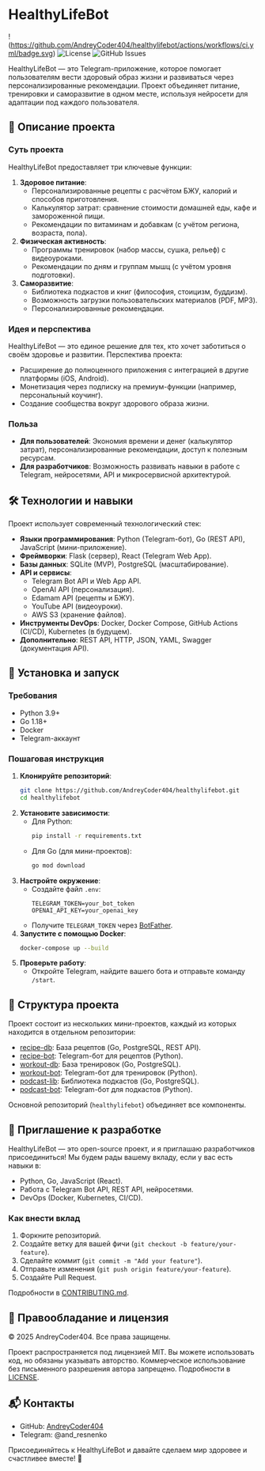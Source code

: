 # HealthyLifeBot

!(https://github.com/AndreyCoder404/healthylifebot/actions/workflows/ci.yml/badge.svg)
![License](https://img.shields.io/badge/license-MIT-blue.svg)
![GitHub Issues](https://img.shields.io/github/issues/AndreyCoder404/healthylifebot)

HealthyLifeBot — это Telegram-приложение, которое помогает пользователям вести здоровый образ жизни и развиваться через персонализированные рекомендации. Проект объединяет питание, тренировки и саморазвитие в одном месте, используя нейросети для адаптации под каждого пользователя.

## 📜 Описание проекта

### Суть проекта
HealthyLifeBot предоставляет три ключевые функции:
1. **Здоровое питание**:
   - Персонализированные рецепты с расчётом БЖУ, калорий и способов приготовления.
   - Калькулятор затрат: сравнение стоимости домашней еды, кафе и замороженной пищи.
   - Рекомендации по витаминам и добавкам (с учётом региона, возраста, пола).
2. **Физическая активность**:
   - Программы тренировок (набор массы, сушка, рельеф) с видеоуроками.
   - Рекомендации по дням и группам мышц (с учётом уровня подготовки).
3. **Саморазвитие**:
   - Библиотека подкастов и книг (философия, стоицизм, буддизм).
   - Возможность загрузки пользовательских материалов (PDF, MP3).
   - Персонализированные рекомендации.

### Идея и перспектива
HealthyLifeBot — это единое решение для тех, кто хочет заботиться о своём здоровье и развитии. Перспектива проекта:
- Расширение до полноценного приложения с интеграцией в другие платформы (iOS, Android).
- Монетизация через подписку на премиум-функции (например, персональный коучинг).
- Создание сообщества вокруг здорового образа жизни.

### Польза
- **Для пользователей**: Экономия времени и денег (калькулятор затрат), персонализированные рекомендации, доступ к полезным ресурсам.
- **Для разработчиков**: Возможность развивать навыки в работе с Telegram, нейросетями, API и микросервисной архитектурой.

## 🛠 Технологии и навыки

Проект использует современный технологический стек:
- **Языки программирования**: Python (Telegram-бот), Go (REST API), JavaScript (мини-приложение).
- **Фреймворки**: Flask (сервер), React (Telegram Web App).
- **Базы данных**: SQLite (MVP), PostgreSQL (масштабирование).
- **API и сервисы**:
  - Telegram Bot API и Web App API.
  - OpenAI API (персонализация).
  - Edamam API (рецепты и БЖУ).
  - YouTube API (видеоуроки).
  - AWS S3 (хранение файлов).
- **Инструменты DevOps**: Docker, Docker Compose, GitHub Actions (CI/CD), Kubernetes (в будущем).
- **Дополнительно**: REST API, HTTP, JSON, YAML, Swagger (документация API).

## 🚀 Установка и запуск

### Требования
- Python 3.9+
- Go 1.18+
- Docker
- Telegram-аккаунт

### Пошаговая инструкция
1. **Клонируйте репозиторий**:
   ```bash
   git clone https://github.com/AndreyCoder404/healthylifebot.git
   cd healthylifebot
   ```
2. **Установите зависимости**:
   - Для Python:
     ```bash
     pip install -r requirements.txt
     ```
   - Для Go (для мини-проектов):
     ```bash
     go mod download
     ```
3. **Настройте окружение**:
   - Создайте файл `.env`:
     ```env
     TELEGRAM_TOKEN=your_bot_token
     OPENAI_API_KEY=your_openai_key
     ```
   - Получите `TELEGRAM_TOKEN` через [BotFather](https://t.me/BotFather).
4. **Запустите с помощью Docker**:
   ```bash
   docker-compose up --build
   ```
5. **Проверьте работу**:
   - Откройте Telegram, найдите вашего бота и отправьте команду `/start`.

## 📂 Структура проекта

Проект состоит из нескольких мини-проектов, каждый из которых находится в отдельном репозитории:
- [recipe-db](https://github.com/AndreyCoder404/recipe-db): База рецептов (Go, PostgreSQL, REST API).
- [recipe-bot](https://github.com/AndreyCoder404/recipe-bot): Telegram-бот для рецептов (Python).
- [workout-db](https://github.com/AndreyCoder404/workout-db): База тренировок (Go, PostgreSQL).
- [workout-bot](https://github.com/AndreyCoder404/workout-bot): Telegram-бот для тренировок (Python).
- [podcast-lib](https://github.com/AndreyCoder404/podcast-lib): Библиотека подкастов (Go, PostgreSQL).
- [podcast-bot](https://github.com/AndreyCoder404/podcast-bot): Telegram-бот для подкастов (Python).

Основной репозиторий (`healthylifebot`) объединяет все компоненты.

## 🤝 Приглашение к разработке

HealthyLifeBot — это open-source проект, и я приглашаю разработчиков присоединиться! Мы будем рады вашему вкладу, если у вас есть навыки в:
- Python, Go, JavaScript (React).
- Работа с Telegram Bot API, REST API, нейросетями.
- DevOps (Docker, Kubernetes, CI/CD).

### Как внести вклад
1. Форкните репозиторий.
2. Создайте ветку для вашей фичи (`git checkout -b feature/your-feature`).
3. Сделайте коммит (`git commit -m "Add your feature"`).
4. Отправьте изменения (`git push origin feature/your-feature`).
5. Создайте Pull Request.

Подробности в [CONTRIBUTING.md](CONTRIBUTING.md).

## 📜 Правообладание и лицензия

© 2025 AndreyCoder404. Все права защищены.

Проект распространяется под лицензией MIT. Вы можете использовать код, но обязаны указывать авторство. Коммерческое использование без письменного разрешения автора запрещено. Подробности в [LICENSE](LICENSE).

## 📬 Контакты

- GitHub: [AndreyCoder404](https://github.com/AndreyCoder404)
- Telegram: @and_resnenko

Присоединяйтесь к HealthyLifeBot и давайте сделаем мир здоровее и счастливее вместе! 🚀
